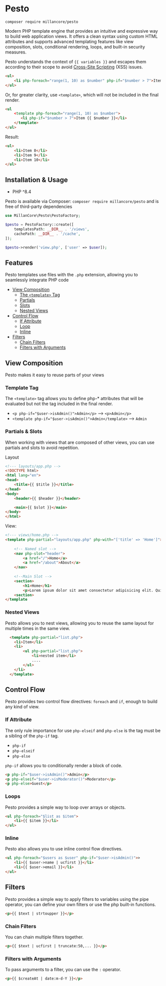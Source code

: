  # Pesto

```shell
composer require millancore/pesto
```

Modern PHP template engine that provides an intuitive and expressive way
to build web application views. It offers a clean syntax using custom HTML attributes
and supports advanced templating features like view composition, slots, conditional
rendering, loops, and built-in security measures.

Pesto understands the context of `{{ variables }}` 
and escapes them according to their scope to avoid
[Cross-Site Scripting](https://en.wikipedia.org/wiki/Cross-site_scripting) (XSS) issues.

```html
<ul>
    <li php-foreach="range(1, 10) as $number" php-if="$number > 7">Item {{ $number }}</li>
</ul>
```
Or, for greater clarity, use  `<template>`, which will not be included in the final render.

```html
<ul
    <template php-foreach="range(1, 10) as $number">
       <li php-if="$number > 7">Item {{ $number }}</li>
    </template>
</ul>
```
Result:
```html
<ul>
    <li>Item 8</li>
    <li>Item 9</li>
    <li>Item 10</li>
</ul>
```
## Installation & Usage

- PHP ^8.4

Pesto is available via Composer: `composer require millancore/pesto` and is free of third-party dependencies

```php
use MillanCore\Pesto\PestoFactory;

$pesto = PestoFactory::create([
    templatesPath: __DIR__ . '/views',
    cachePath: __DIR__ . '/cache',
]);

$pesto->render('view.php', ['user' => $user]);
```

## Features

Pesto templates use files with the `.php` extension,
allowing you to seamlessly integrate PHP code

- [View Composition](#view-composition)
  - [The `<template>` Tag](#template-tag)
  - [Partials](#partials--slots)
  - [Slots](#partials--slots) 
  - [Nested Views](#nested-views)
- [Control Flow](#control-flow)
  - [If Attribute](#if-attribute)
  - [Loop](#loops)
  - [Inline](#inline)
- [Filters](#filters)
  - [Chain Filters](#chain-filters)
  - [Filters with Arguments](#filters-with-arguments)

## View Composition
Pesto makes it easy to reuse parts of your views

### Template Tag
The `<template>` tag allows you to define php-* attributes
that will be evaluated but not the tag included in the final render.

- `<p php-if="$user->isAdmin()">Admin</p>` --> `<p>Admin</p>`
- `<template php-if="$user->isAdmin()">Admin</template>` --> `Admin`


### Partials & Slots
When working with views that are composed of other views,
you can use partials and slots to avoid repetition.

Layout
```html
<!--- layouts/app.php -->
<!DOCTYPE html>
<html lang="en">
<head>
    <title>{{ $title }}</title>
</head>
<body>
    <header>{{ $header }}</header>

    <main>{{ $slot }}</main>
</body>
</html>
```
View: 
```html
<!--- views/home.php -->
<template php-partial="layouts/app.php" php-with="['title' => 'Home']">
    
    <!-- Named slot -->
    <nav php-slot="header">
        <a href="/">Home</a>
        <a href="/about">About</a>
    </nav>
    
    <!--Main Slot -->
    <section>
        <h1>Home</h1>
        <p>Lorem ipsum dolor sit amet consectetur adipisicing elit. Quisquam, quae.</p>
    <section>
</template
```
### Nested Views
Pesto allows you to nest views, allowing you to reuse
the same layout for multiple times in the same view.

```html
  <template php-partial="list.php">
    <li>Item</li>
    <li>
        <ul php-partial="list.php">
            <li>nested item</li>
            .... 
        </ul>
    </li>
  </template>
```
## Control Flow
Pesto provides two control flow directives: `foreach` and `if`, enough to build any kind of view.

### If Attribute

The only rule importance for use `php-elseif` and `php-else` is the tag must be a sibling of the `php-if` tag.

- `php-if` 
- `php-elseif`
- `php-else`

`php-if` allows you to conditionally render a block of code.
```html
<p php-if="$user->isAdmin()">Admin</p>
<p php-elseif="$user->isModerator()">Moderator</p>
<p php-else>Guest</p>
```

### Loops
Pesto provides a simple way to loop over arrays or objects.

```html
<ul php-foreach="$list as $item">
    <li>{{ $item }}</li>
</ul>
```

### Inline
Pesto also allows you to use inline control flow directives.

```html
<ul php-foreach="$users as $user" php-if="$user->isAdmin()">>
    <li>{{ $user->name | ucfirst }}</li>
    <li>{{ $user->email }}</li>   
</ul>
```

## Filters
Pesto provides a simple way to apply filters to variables using the pipe operator,
you can define your own filters or use the php built-in functions.

```html
<p>{{ $text | strtoupper }}</p>
```

### Chain Filters
You can chain multiple filters together.
```html
<p>{{ $text | ucfirst | truncate:50,... }}</p>
```

### Filters with Arguments
To pass arguments to a filter, you can use the `:` operator.

```html
<p>{{ $createAt | date:m-d-Y }}</p>
```


